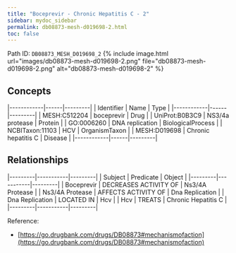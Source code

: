 ```yaml
---
title: "Boceprevir - Chronic Hepatitis C - 2"
sidebar: mydoc_sidebar
permalink: db08873-mesh-d019698-2.html
toc: false 
---
```



Path ID: `DB08873_MESH_D019698_2`
{% include image.html url="images/db08873-mesh-d019698-2.png" file="db08873-mesh-d019698-2.png" alt="db08873-mesh-d019698-2" %}

## Concepts

|------------|------|---------|
| Identifier | Name | Type    |
|------------|------|---------|
| MESH:C512204 | boceprevir | Drug |
| UniProt:B0B3C9 | NS3/4a protease | Protein |
| GO:0006260 | DNA replication | BiologicalProcess |
| NCBITaxon:11103 | HCV | OrganismTaxon |
| MESH:D019698 | Chronic hepatitis C | Disease |
|------------|------|---------|

## Relationships

|---------|-----------|---------|
| Subject | Predicate | Object  |
|---------|-----------|---------|
| Boceprevir | DECREASES ACTIVITY OF | Ns3/4A Protease |
| Ns3/4A Protease | AFFECTS ACTIVITY OF | Dna Replication |
| Dna Replication | LOCATED IN | Hcv |
| Hcv | TREATS | Chronic Hepatitis C |
|---------|-----------|---------|

Reference: 
  - [https://go.drugbank.com/drugs/DB08873#mechanismofaction](https://go.drugbank.com/drugs/DB08873#mechanismofaction)
